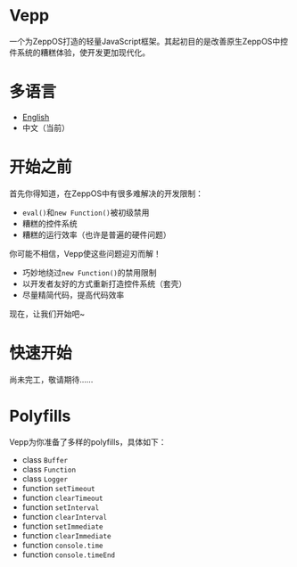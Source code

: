 # Vepp
一个为ZeppOS打造的轻量JavaScript框架。其起初目的是改善原生ZeppOS中控件系统的糟糕体验，使开发更加现代化。

# 多语言
- [English](https://github.com/jwhgzs/vepp/blob/master/README.md)
- 中文（当前）

# 开始之前
首先你得知道，在ZeppOS中有很多难解决的开发限制：

- `eval()`和`new Function()`被初级禁用
- 糟糕的控件系统
- 糟糕的运行效率（也许是普遍的硬件问题）

你可能不相信，Vepp使这些问题迎刃而解！

- 巧妙地绕过`new Function()`的禁用限制
- 以开发者友好的方式重新打造控件系统（套壳）
- 尽量精简代码，提高代码效率

现在，让我们开始吧~

# 快速开始
尚未完工，敬请期待……

# Polyfills
Vepp为你准备了多样的polyfills，具体如下：

- class `Buffer`
- class `Function`
- class `Logger`
- function `setTimeout`
- function `clearTimeout`
- function `setInterval`
- function `clearInterval`
- function `setImmediate`
- function `clearImmediate`
- function `console.time`
- function `console.timeEnd`